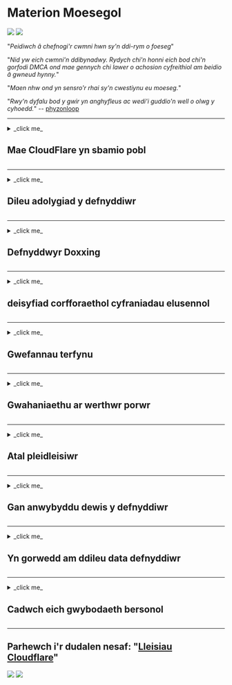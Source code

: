 # Materion Moesegol

![](https://codeberg.org/crimeflare/cloudflare-tor/media/branch/master/image/itsreallythatbad.jpg)
![](https://codeberg.org/crimeflare/cloudflare-tor/media/branch/master/image/telegram/c81238387627b4bfd3dcd60f56d41626.jpg)

"_Peidiwch â chefnogi'r cwmni hwn sy'n ddi-rym o foeseg_"

"_Nid yw eich cwmni'n ddibynadwy. Rydych chi'n honni eich bod chi'n gorfodi DMCA ond mae gennych chi lawer o achosion cyfreithiol am beidio â gwneud hynny._"

"_Maen nhw ond yn sensro'r rhai sy'n cwestiynu eu moeseg._"

"_Rwy'n dyfalu bod y gwir yn anghyfleus ac wedi'i guddio'n well o olwg y cyhoedd._" -- [phyzonloop](https://twitter.com/phyzonloop)


---


<details>
<summary> _click me_

## Mae CloudFlare yn sbamio pobl
</summary>


Mae Cloudflare yn anfon e-byst sbam at ddefnyddwyr nad ydynt yn ddefnyddwyr Cloudflare.

- Dim ond anfon e-byst at danysgrifwyr sydd wedi dewis ymuno
- Pan fydd y defnyddiwr yn dweud "stop", yna stopiwch anfon e-bost

Mae mor syml â hynny. Ond does dim ots gan Cloudflare.
Dywedodd Cloudflare y gall defnyddio eu gwasanaeth [atal pob sbamiwr neu ymosodwr](https://support.cloudflare.com/hc/en-us/articles/200170066-Will-activating-Cloudflare-stop-all-spammers-or-attackers- ).
Sut allwn ni atal sbamwyr_Cloudflare_ heb actifadu Cloudflare?


![](https://codeberg.org/crimeflare/cloudflare-tor/media/branch/master/image/cfspam01.jpg)
![](https://codeberg.org/crimeflare/cloudflare-tor/media/branch/master/image/cfspam03.jpg)
![](https://codeberg.org/crimeflare/cloudflare-tor/media/branch/master/image/cfspam02.jpg)
![](https://codeberg.org/crimeflare/cloudflare-tor/media/branch/master/image/cfspambrittany.jpg)
![](https://codeberg.org/crimeflare/cloudflare-tor/media/branch/master/image/cfspamtwtr.jpg)

</details>

---

<details>
<summary> _click me_

## Dileu adolygiad y defnyddiwr
</summary>


Sensor Cloudflare [adolygiadau negyddol](https://web.archive.org/web/20191116004046/https://www.trustpilot.com/reviews/5aa6ee0ed5a5700a7c8cf853). Os ydych chi'n postio testun _anti-Cloudflare_ ar Twitter, mae gennych gyfle i gael [ateb](https://twitter.com/CloudflareHelp/status/1126051764917145601) gan [Cloudflare gweithiwr](cloudflare_inc/cloudflare_members.txt) gyda "_[Na, nid yw](PEOPLE.md) _ "neges. Os byddwch yn postio adolygiad negyddol ar unrhyw safle adolygu, byddant yn ceisio [sensro](https://twitter.com/phyzonloop/status/1178836176985366529) [it](https://twitter.com/dxgl_org/status/1178722159432220672 ).


![](https://codeberg.org/crimeflare/cloudflare-tor/media/branch/master/image/cfcenrev_01.jpg)
![](https://codeberg.org/crimeflare/cloudflare-tor/media/branch/master/image/cfcenrev_02.jpg)
![](https://codeberg.org/crimeflare/cloudflare-tor/media/branch/master/image/cfcenrev_03.jpg)

</details>

---

<details>
<summary> _click me_

## Defnyddwyr Doxxing
</summary>


Mae gan Cloudflare [broblem aflonyddu] enfawr (https://web.archive.org/web/20171024040313/http://www.businessinsider.com/cloudflare-ceo-suggests-people-who-report-online-abuse-use -fake-names-2017-5).
Cloudflare [yn rhannu gwybodaeth bersonol](https://archive.ph/ePdvi) o'r rhai [pwy](https://twitter.com/ZJemptv/status/898299709634248704) [cwyno](https://twitter.com/TinyPirate/status/554718958176067584) [tua](https://twitter.com/remembrancermx/status/1010329041235148802) [gwesteiwr](https://twitter.com/Bridaguy/status/915003769280172037) [safleoedd](https://twitter .com/HelloAndrew/status/897260208845500416). Weithiau maen nhw'n gofyn ichi ddarparu
eich gwir ID. Os nad ydych chi am gael eich aflonyddu, [ymosodwyd](https://twitter.com/NiteShade925/status/1158469203420205056), [swatted](https://boingboing.net/2015/01/19/invasion-boards -set-out-to-rui.html) neu [lladd](https://twitter.com/RusEmbUSA/status/1187363092793040901), mae'n well ichi aros i ffwrdd o wefannau Cloudflared.


![](https://codeberg.org/crimeflare/cloudflare-tor/media/branch/master/image/cfdox_what.jpg)
![](https://codeberg.org/crimeflare/cloudflare-tor/media/branch/master/image/cfdox_swat.jpg)
![](https://codeberg.org/crimeflare/cloudflare-tor/media/branch/master/image/cfdox_kill.jpg)
![](https://codeberg.org/crimeflare/cloudflare-tor/media/branch/master/image/cfdox_threat.jpg)
![](https://codeberg.org/crimeflare/cloudflare-tor/media/branch/master/image/cfdox_dox.jpg)
![](https://codeberg.org/crimeflare/cloudflare-tor/media/branch/master/image/cfdox_ex1.jpg)
![](https://codeberg.org/crimeflare/cloudflare-tor/media/branch/master/image/cfdox_ex2.jpg)

</details>

---

<details>
<summary> _click me_

## deisyfiad corfforaethol cyfraniadau elusennol
</summary>


Mae CloudFlare yn [gofyn](https://web.archive.org/web/20191112033605/https://opencollective.com/cloudflarecollective#section-about) am gyfraniadau elusennol. Mae'n warthus iawn y byddai corfforaeth Americanaidd yn gofyn am elusen ochr yn ochr â sefydliadau dielw sydd ag achosion da. Os ydych chi'n hoffi [blocio pobl neu wastraffu amser pobl eraill](PEOPLE.md), efallai yr hoffech chi archebu rhai pitsas🍕 ar gyfer gweithwyr Cloudflare.


![](https://codeberg.org/crimeflare/cloudflare-tor/media/branch/master/image/cfdonate.jpg)

</details>

---

<details>
<summary> _click me_

## Gwefannau terfynu
</summary>


Beth fyddwch chi'n ei wneud os bydd eich gwefan yn mynd i lawr _suddenly_? Mae adroddiadau bod Cloudflare yn [dileu](https://twitter.com/stefan_eady/status/1126033791267426304) [defnyddiwr](https://twitter.com/derivativeburke/status/903755267053117440) [cyfluniad](https://twitter.com/lordscarlet/status/1046785164792205314) neu [stopio gwasanaeth heb unrhyw rybudd](https://twitter.com/svolentin/status/1227324408475344896), [yn dawel](https://twitter.com/BlnaryMlke/status/1194339461984854018). Rydym yn awgrymu eich bod yn dod o hyd i [darparwr gwell](what-to-do.md).

![](https://codeberg.org/crimeflare/cloudflare-tor/media/branch/master/image/cftmnt.jpg)

</details>

---

<details>
<summary> _click me_

## Gwahaniaethu ar werthwr porwr
</summary>


Mae CloudFlare yn rhoi triniaeth ffafriol i'r rhai sy'n defnyddio Firefox wrth roi triniaeth elyniaethus i ddefnyddwyr Porwr nad yw'n Tor-Tor dros Tor.
Mae defnyddwyr Tor sy'n gwrthod gweithredu javascript di-rydd yn haeddiannol hefyd yn derbyn triniaeth elyniaethus.
Mae'r anghydraddoldeb mynediad hwn yn gam-drin niwtraliaeth rhwydwaith ac yn gamddefnydd o bŵer.

![](https://codeberg.org/crimeflare/cloudflare-tor/media/branch/master/image/browdifftbcx.gif)

- Chwith: `Porwr Tor`, Dde:` Chrome`. Yr un cyfeiriad IP.

![](https://codeberg.org/crimeflare/cloudflare-tor/media/branch/master/image/browserdiff.jpg)

- Chwith: `[Porwr Tor] Javascript Disabled, Cookie Enabled`
- Dde: `[Chrome] Javascript Enabled, Cookie Disabled`

![](https://codeberg.org/crimeflare/cloudflare-tor/media/branch/master/image/cfsiryoublocked.jpg)

- QuteBrowser (mân borwr) heb Tor (Clearnet IP)

| *** Porwr *** | *** Mynediad at driniaeth *** |
| --- | --- |
| Porwr Tor (wedi'i alluogi gan Javascript) | mynediad a ganiateir |
| Firefox (wedi'i alluogi gan Javascript) | mynediad diraddiedig |
| Cromiwm (wedi'i alluogi gan Javascript) | mynediad wedi'i ddiraddio (yn gwthio Google reCAPTCHA) |
| Cromiwm neu Firefox (Javascript anabl) | gwrthod mynediad (gwthio * wedi torri * Google reCAPTCHA) |
| Cromiwm neu Firefox (Cwci yn anabl) | gwrthod mynediad |
| QuteBrowser | gwrthod mynediad |
| lyncs | gwrthod mynediad |
| w3m | gwrthod mynediad |
| wget | gwrthod mynediad |


"_Pam nad ydym yn defnyddio botwm Sain i ddatrys her hawdd? _"

Oes, mae botwm sain, ond nid yw _always_ [yn gweithio dros Tor](https://trac.torproject.org/projects/tor/ticket/23840). Fe gewch y neges hon pan gliciwch arni:

```
Rhowch gynnig arall arni yn nes ymlaen
Efallai bod eich cyfrifiadur neu rwydwaith yn anfon ymholiadau awtomataidd.
Er mwyn amddiffyn ein defnyddwyr, ni allwn brosesu'ch cais ar hyn o bryd.
Am fwy o fanylion ewch i'n tudalen gymorth
```

</details>

---

<details>
<summary> _click me_

## Atal pleidleisiwr
</summary>


Mae pleidleiswyr yn nhaleithiau'r UD yn cofrestru i bleidleisio yn y pen draw trwy wefan ysgrifennydd y wladwriaeth yn nhalaith eu preswylfa.
Mae swyddfeydd ysgrifennydd gwladol a reolir gan Weriniaethwyr yn cymryd rhan mewn atal pleidleiswyr trwy ddirprwyo gwefan ysgrifennydd y wladwriaeth trwy Cloudflare.
Triniaeth elyniaethus Cloudflare o ddefnyddwyr Tor, ei safle MITM fel pwynt gwyliadwriaeth byd-eang canolog, a'i rôl niweidiol yn gyffredinol
yn gwneud darpar bleidleiswyr yn amharod i gofrestru. Mae rhyddfrydwyr yn arbennig yn tueddu i gofleidio preifatrwydd. Mae ffurflenni cofrestru pleidleiswyr yn casglu gwybodaeth sensitif am ogwydd gwleidyddol pleidleisiwr, cyfeiriad corfforol personol, rhif nawdd cymdeithasol, a dyddiad geni.
Mae'r rhan fwyaf o daleithiau ond yn sicrhau bod is-set o'r wybodaeth honno ar gael i'r cyhoedd, ond mae Cloudflare yn gweld *** yr holl wybodaeth honno pan fydd rhywun yn cofrestru i bleidleisio.

Sylwch nad yw cofrestriad papur yn osgoi Cloudflare oherwydd bydd ysgrifenyddes staff staff mewnbynnu data yn debygol o ddefnyddio'r
Gwefan Cloudflare i fewnbynnu'r data.

![](https://codeberg.org/crimeflare/cloudflare-tor/media/branch/master/image/cfvotm_01.jpg)
![](https://codeberg.org/crimeflare/cloudflare-tor/media/branch/master/image/cfvotm_02.jpg)

- Mae Change.org yn wefan enwog ar gyfer casglu pleidleisiau a gweithredu. "[mae pobl ym mhobman yn cychwyn ymgyrchoedd, yn annog cefnogwyr, ac yn gweithio gyda'r rhai sy'n gwneud penderfyniadau i yrru atebion.](https://web.archive.org/web/20200206120027/https://www.change.org/about)"
Yn anffodus, ni all llawer o bobl weld change.org o gwbl oherwydd hidlydd ymosodol Cloudflare. Maent yn cael eu rhwystro rhag llofnodi'r ddeiseb, gan eu heithrio rhag proses ddemocrataidd. Mae defnyddio platfform arall heb gymylau fel [OpenPetition](https://www.openpetition.eu/content/about_us) yn helpu i ddatrys y broblem.

![](https://codeberg.org/crimeflare/cloudflare-tor/media/branch/master/image/changeorgasn.jpg)
![](https://codeberg.org/crimeflare/cloudflare-tor/media/branch/master/image/changeorgtor.jpg)

- Mae "[Athenian Project] Cloudflare (https://www.cloudflare.com/athenian/)" yn cynnig amddiffyniad ar lefel menter am ddim i wefannau etholiadau gwladol a lleol. Dywedon nhw "_gall eu hetholwyr gael gafael ar wybodaeth etholiad a chofrestru pleidleiswyr_" ond celwydd yw hwn oherwydd bod llawer o bobl yn methu â phori'r wefan o gwbl.

</details>

---

<details>
<summary> _click me_

## Gan anwybyddu dewis y defnyddiwr
</summary>


Os ydych chi'n optio allan o rywbeth, rydych chi'n disgwyl na fyddwch chi'n derbyn unrhyw e-bost amdano. Mae Cloudflare yn anwybyddu dewis y defnyddiwr ac yn rhannu data â chorfforaethau trydydd parti [heb gydsyniad y cwsmer](https://twitter.com/thexpaw/status/1108424723233419264). Os ydych chi'n defnyddio eu cynllun rhad ac am ddim, weithiau maen nhw'n anfon e-bost atoch yn gofyn am brynu tanysgrifiad misol.

![](https://codeberg.org/crimeflare/cloudflare-tor/media/branch/master/image/cfviopl_tp.jpg)

</details>

---

<details>
<summary> _click me_

## Yn gorwedd am ddileu data defnyddiwr
</summary>


Yn ôl y [blog cwsmer cyn-gymylog hwn](https://shkspr.mobi/blog/2019/11/can-you-trust-cloudflare-with-your-personal-data/), mae Cloudflare yn dweud celwydd am ddileu cyfrifon. Y dyddiau hyn, mae llawer o [gwmnïau'n cadw'ch data](https://justdeleteme.xyz/) ar ôl i chi gau neu ddileu eich cyfrif. Mae'r rhan fwyaf o gwmnïau da yn sôn amdano yn eu polisi preifatrwydd. Cloudflare? Na.

```
2019-08-05 Anfonodd CloudFlare gadarnhad ataf eu bod wedi dileu fy nghyfrif.
2019-10-02 Derbyniais e-bost gan CloudFlare "oherwydd fy mod i'n gwsmer"
```

Nid oedd Cloudflare yn gwybod am y gair "remove". Os yw'n wirioneddol _removed_, pam cafodd y cyn-gwsmer hwn e-bost? Soniodd hefyd nad yw polisi preifatrwydd Cloudflare yn sôn amdano.

```
Nid yw eu polisi preifatrwydd newydd yn crybwyll cadw data am flwyddyn.
```

![](https://codeberg.org/crimeflare/cloudflare-tor/media/branch/master/image/cfviopl_notdel.jpg)

Sut allwch chi ymddiried yn Cloudflare os yw [eu polisi preifatrwydd yn LIE](https://twitter.com/daviddlow/status/1197787135526555648)?

</details>

---

<details>
<summary> _click me_

## Cadwch eich gwybodaeth bersonol
</summary>


Mae dileu cyfrif Cloudflare yn [lefel galed](https://justdeleteme.xyz/).

```
Cyflwyno tocyn cymorth gan ddefnyddio'r categori "Cyfrif",
a gofyn am ddileu cyfrif yn y corff negeseuon.
Rhaid i chi beidio â chael unrhyw barthau na chardiau credyd ynghlwm â'ch cyfrif cyn gofyn am gael eu dileu.
```

Byddwch [yn derbyn yr e-bost cadarnhau hwn](https://twitter.com/originalesushi/status/1199041528414527495).

![](https://codeberg.org/crimeflare/cloudflare-tor/media/branch/master/image/cf_deleteandkeep.jpg)

"Rydym wedi dechrau prosesu'ch cais dileu" ond "Byddwn yn parhau i storio'ch gwybodaeth bersonol".

Allwch chi "ymddiried" yn hyn?

</details>

---

## Parhewch i'r dudalen nesaf: "[Lleisiau Cloudflare](../POBL.md)"

![](https://codeberg.org/crimeflare/cloudflare-tor/media/branch/master/image/freemoldybread.jpg)
![](https://codeberg.org/crimeflare/cloudflare-tor/media/branch/master/image/cfisnotanoption.jpg)
